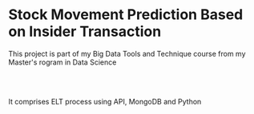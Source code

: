 # Stock Movement Prediction Based on Insider Transaction
<p>This project is part of my Big Data Tools and Technique course from my Master's rogram in Data Science</p>
<br>
<br>
<p>It comprises ELT process using API, MongoDB and Python</p>
